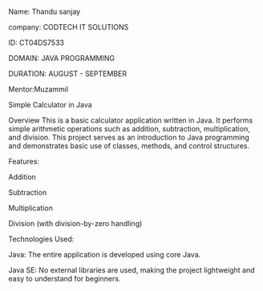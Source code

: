 Name: Thandu sanjay

company: CODTECH IT SOLUTIONS

ID: CT04DS7533

DOMAIN: JAVA PROGRAMMING

DURATION: AUGUST - SEPTEMBER

Mentor:Muzammil


Simple Calculator in Java

Overview
This is a basic calculator application written in Java. It performs simple arithmetic operations such as addition, subtraction, multiplication, and division. This project serves as an introduction to Java programming and demonstrates basic use of classes, methods, and control structures.


Features:

Addition

Subtraction

Multiplication

Division (with division-by-zero handling)

Technologies Used:

Java: The entire application is developed using core Java.

Java SE: No external libraries are used, making the project lightweight and easy to understand for beginners.

